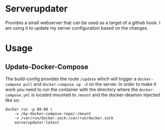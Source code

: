 # Serverupdater
Provides a small webserver that can be used as a target of a github hook.
I am using it to update my server configuration based on the changes.

# Usage
## Update-Docker-Compose
The build-config provides the route `/update` which will trigger a `docker-compose pull` and `docker-compose up -d` on the server.
In order to make it work you need to run the container with the directory where the `docker-compose.yml` is located mounted to `/mount` and the docker-deamon injected like so:
```
docker run -p 80:80 \
    -v /my-docker-compose-repo/:/mount 
    -v /var/run/docker.sock:/var/run/docker.sock 
    serverupdater:latest
```

